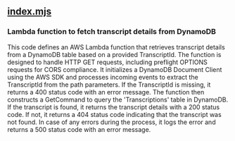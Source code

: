 ## [index.mjs](index.mjs)

### Lambda function to fetch transcript details from DynamoDB

This code defines an AWS Lambda function that retrieves transcript details from a DynamoDB table based on a provided TranscriptId. The function is designed to handle HTTP GET requests, including preflight OPTIONS requests for CORS compliance. It initializes a DynamoDB Document Client using the AWS SDK and processes incoming events to extract the TranscriptId from the path parameters. If the TranscriptId is missing, it returns a 400 status code with an error message. The function then constructs a GetCommand to query the 'Transcriptions' table in DynamoDB. If the transcript is found, it returns the transcript details with a 200 status code. If not, it returns a 404 status code indicating that the transcript was not found. In case of any errors during the process, it logs the error and returns a 500 status code with an error message.


